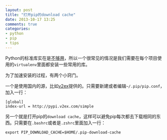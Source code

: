 ```yaml
---
layout: post
title: "打开pip的download cache"
date: 2013-10-17 13:25
comments: true
categories: 
- python
- pip
- tips
---
```


Python的标准库实在是[不够用](https://lenciel.com/2013/10/recharging-the-python-standard-library/)，所以一个很常见的情况是我们需要在每个项目使用的`virtualenv`里面都安装一些常用的库。

为了加速安装的过程，有两个小窍门。

一个是使用国内的源，比如[v2ex](http://www.v2ex.com/)提供的。只需要新建或者编辑`~/.pip/pip.conf`，加入一行：

```
[global]
index-url = http://pypi.v2ex.com/simple

```

另一个就是打开pip的`download cache`，这样可以避免pip每次都去下载相同的东西。只需要在`.bashrc`或者是`.zshrc`里面加入一行：

```
export PIP_DOWNLOAD_CACHE=$HOME/.pip-download-cache

```


